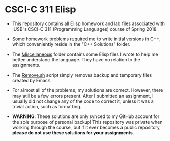 # CSCI-C 311 Elisp

- This repository contains all Elisp homework and lab files associated with IUSB's CSCI-C 311 (Programming Languages) course of Spring 2018.  

- Some homework problems required me to write initial versions in C++, which conveniently reside in the "C++ Solutions" folder.

- The [Miscellaneous](https://github.com/JosephTLyons/Lisp-Elisp/tree/master/Miscellaneous) folder contains some Elisp files I wrote to help me better understand the language.  They have no relation to the assignments.

- The [Remove.sh](https://github.com/JosephTLyons/Lisp-Elisp/blob/master/Remove.sh) script simply removes backup and temporary files created by Emacs.

- For almost all of the problems, my solutions are correct.  However, there may still be a few errors present.  After I submitted an assignment, I usually did not change any of the code to correct it, unless it was a trivial action, such as formatting.

- **WARNING**: These solutions are only synced to my GitHub account for the sole purpose of personal backup!  This repository was private when working through the course, but if it ever becomes a public repository, **please do not use these solutions for your assignments**.
